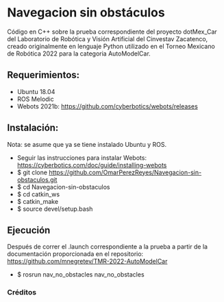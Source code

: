 # Navegacion sin obstáculos
Código en C++ sobre la prueba correspondiente del proyecto dotMex_Car del Laboratorio de Robótica y Visión Artificial del Cinvestav Zacatenco, creado originalmente en lenguaje Python utilizado en el Torneo Mexicano de Robótica 2022 para la categoria AutoModelCar.

## Requerimientos:
* Ubuntu 18.04
* ROS Melodic
* Webots 2021b: https://github.com/cyberbotics/webots/releases

## Instalación:
Nota: se asume que ya se tiene instalado Ubuntu y ROS.
* Seguir las instrucciones para instalar Webots: https://cyberbotics.com/doc/guide/installing-webots
* $ git clone https://github.com/OmarPerezReyes/Navegacion-sin-obstaculos.git
* $ cd Navegacion-sin-obstaculos
* $ cd catkin_ws
* $ catkin_make
* $ source devel/setup.bash

## Ejecución
Después de correr el .launch correspondiente a la prueba a partir de la documentación proporcionada en el repositorio: https://github.com/mnegretev/TMR-2022-AutoModelCar
* $ rosrun nav_no_obstacles nav_no_obstacles

### Créditos
